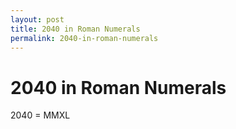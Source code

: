 ```yaml
---
layout: post
title: 2040 in Roman Numerals
permalink: 2040-in-roman-numerals
---
```


# 2040 in Roman Numerals

2040 = MMXL
